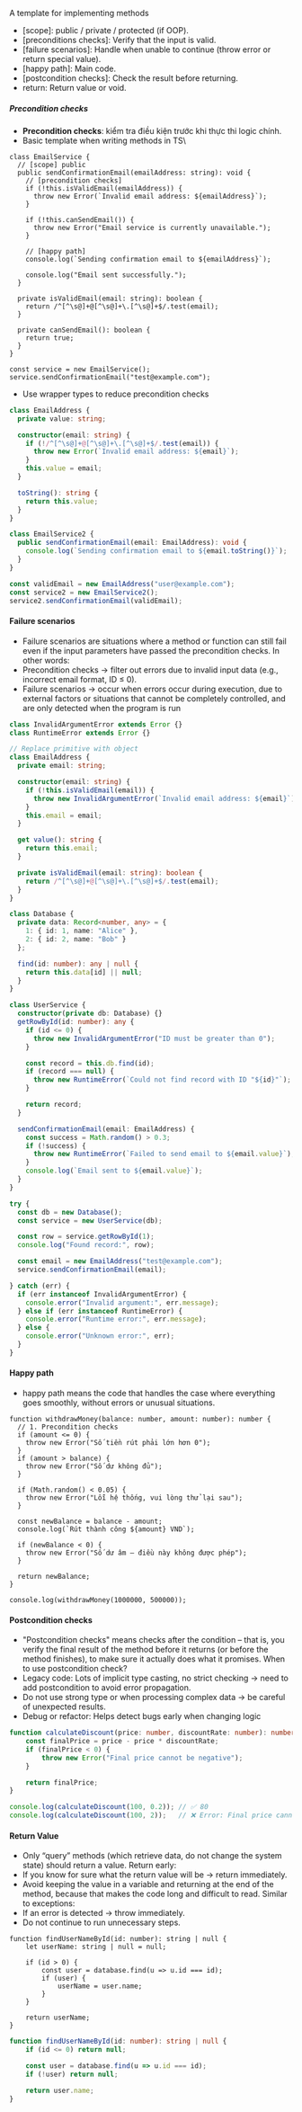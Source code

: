 A template for implementing methods
- [scope]: public / private / protected (if OOP).
- [preconditions checks]: Verify that the input is valid.
- [failure scenarios]: Handle when unable to continue (throw error or return special value).
- [happy path]: Main code.
- [postcondition checks]: Check the result before returning.
- return: Return value or void.

##### Precondition checks
- **Precondition checks**: kiểm tra điều kiện trước khi thực thi logic chính.
- Basic template when writing methods in TS\
```TS
class EmailService {
  // [scope] public
  public sendConfirmationEmail(emailAddress: string): void {
    // [precondition checks]
    if (!this.isValidEmail(emailAddress)) {
      throw new Error(`Invalid email address: ${emailAddress}`);
    }

    if (!this.canSendEmail()) {
      throw new Error("Email service is currently unavailable.");
    }

    // [happy path]
    console.log(`Sending confirmation email to ${emailAddress}`);

    console.log("Email sent successfully.");
  }

  private isValidEmail(email: string): boolean {
    return /^[^\s@]+@[^\s@]+\.[^\s@]+$/.test(email);
  }

  private canSendEmail(): boolean {
    return true;
  }
}

const service = new EmailService();
service.sendConfirmationEmail("test@example.com");

```

- Use wrapper types to reduce precondition checks
```ts
class EmailAddress {
  private value: string;

  constructor(email: string) {
    if (!/^[^\s@]+@[^\s@]+\.[^\s@]+$/.test(email)) {
      throw new Error(`Invalid email address: ${email}`);
    }
    this.value = email;
  }

  toString(): string {
    return this.value;
  }
}

class EmailService2 {
  public sendConfirmationEmail(email: EmailAddress): void {
    console.log(`Sending confirmation email to ${email.toString()}`);
  }
}

const validEmail = new EmailAddress("user@example.com");
const service2 = new EmailService2();
service2.sendConfirmationEmail(validEmail);
```

#### Failure scenarios
- Failure scenarios are situations where a method or function can still fail even if the input parameters have passed the precondition checks.
In other words:
- Precondition checks → filter out errors due to invalid input data (e.g., incorrect email format, ID ≤ 0).
- Failure scenarios → occur when errors occur during execution, due to external factors or situations that cannot be completely controlled, and are only detected when the program is run
```ts
class InvalidArgumentError extends Error {}
class RuntimeError extends Error {}

// Replace primitive with object
class EmailAddress {
  private email: string;

  constructor(email: string) {
    if (!this.isValidEmail(email)) {
      throw new InvalidArgumentError(`Invalid email address: ${email}`);
    }
    this.email = email;
  }

  get value(): string {
    return this.email;
  }

  private isValidEmail(email: string): boolean {
    return /^[^\s@]+@[^\s@]+\.[^\s@]+$/.test(email);
  }
}

class Database {
  private data: Record<number, any> = {
    1: { id: 1, name: "Alice" },
    2: { id: 2, name: "Bob" }
  };

  find(id: number): any | null {
    return this.data[id] || null;
  }
}

class UserService {
  constructor(private db: Database) {}
  getRowById(id: number): any {
    if (id <= 0) {
      throw new InvalidArgumentError("ID must be greater than 0");
    }

    const record = this.db.find(id);
    if (record === null) {
      throw new RuntimeError(`Could not find record with ID "${id}"`);
    }

    return record;
  }

  sendConfirmationEmail(email: EmailAddress) {
    const success = Math.random() > 0.3; 
    if (!success) {
      throw new RuntimeError(`Failed to send email to ${email.value}`);
    }
    console.log(`Email sent to ${email.value}`);
  }
}

try {
  const db = new Database();
  const service = new UserService(db);

  const row = service.getRowById(1);
  console.log("Found record:", row);

  const email = new EmailAddress("test@example.com");
  service.sendConfirmationEmail(email);

} catch (err) {
  if (err instanceof InvalidArgumentError) {
    console.error("Invalid argument:", err.message);
  } else if (err instanceof RuntimeError) {
    console.error("Runtime error:", err.message);
  } else {
    console.error("Unknown error:", err);
  }
}

```

#### Happy path
- happy path means the code that handles the case where everything goes smoothly, without errors or unusual situations.
```TS
function withdrawMoney(balance: number, amount: number): number {
  // 1. Precondition checks
  if (amount <= 0) {
    throw new Error("Số tiền rút phải lớn hơn 0");
  }
  if (amount > balance) {
    throw new Error("Số dư không đủ");
  }

  if (Math.random() < 0.05) {
    throw new Error("Lỗi hệ thống, vui lòng thử lại sau");
  }

  const newBalance = balance - amount;
  console.log(`Rút thành công ${amount} VND`);

  if (newBalance < 0) {
    throw new Error("Số dư âm — điều này không được phép");
  }

  return newBalance;
}

console.log(withdrawMoney(1000000, 500000));
```

#### Postcondition checks
- "Postcondition checks" means checks after the condition – that is, you verify the final result of the method before it returns (or before the method finishes), to make sure it actually does what it promises.
When to use postcondition check?
- Legacy code: Lots of implicit type casting, no strict checking → need to add postcondition to avoid error propagation.
- Do not use strong type or when processing complex data → be careful of unexpected results.
- Debug or refactor: Helps detect bugs early when changing logic
```ts
function calculateDiscount(price: number, discountRate: number): number {
    const finalPrice = price - price * discountRate;
    if (finalPrice < 0) {
        throw new Error("Final price cannot be negative");
    }

    return finalPrice;
}

console.log(calculateDiscount(100, 0.2)); // ✅ 80
console.log(calculateDiscount(100, 2));   // ❌ Error: Final price cannot be negative

```

#### Return Value
- Only “query” methods (which retrieve data, do not change the system state) should return a value.
Return early:
- If you know for sure what the return value will be → return immediately.
- Avoid keeping the value in a variable and returning at the end of the method, because that makes the code long and difficult to read.
Similar to exceptions:
- If an error is detected → throw immediately.
- Do not continue to run unnecessary steps.
```TS
function findUserNameById(id: number): string | null {
    let userName: string | null = null;

    if (id > 0) {
        const user = database.find(u => u.id === id);
        if (user) {
            userName = user.name;
        }
    }

    return userName;
}
```

```ts
function findUserNameById(id: number): string | null {
    if (id <= 0) return null;

    const user = database.find(u => u.id === id);
    if (!user) return null;

    return user.name;
}
```